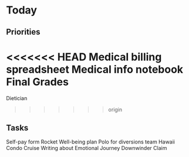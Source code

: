 # Today


## Priorities

<<<<<<< HEAD
Medical billing spreadsheet
Medical info notebook
Final Grades
=======
Dietician
>>>>>>> origin


## Tasks

Self-pay form
Rocket
Well-being plan
Polo for diversions team
Hawaii Condo
Cruise
Writing about Emotional Journey
Downwinder Claim

